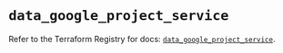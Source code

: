 # `data_google_project_service`

Refer to the Terraform Registry for docs: [`data_google_project_service`](https://registry.terraform.io/providers/hashicorp/google/5.41.0/docs/data-sources/project_service).
